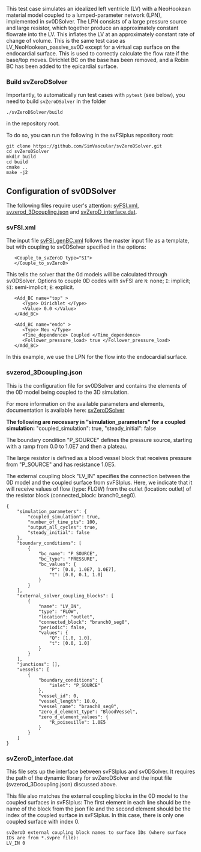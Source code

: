This test case simulates an idealized left ventricle (LV) with a NeoHookean material model
coupled to a lumped-parameter network (LPN), implemented in sv0DSolver. The LPN consists of a large pressure source and large resistor, which together produce an approximately constant flowrate into
the LV. This inflates the LV at an approximately constant rate of change of volume.
This is the same test case as LV_NeoHookean_passive_sv0D except for a virtual cap surface on the endocardial surface.
This is used to correctly calculate the flow rate if the base/top moves.
Dirichlet BC on the base has been removed, and a Robin BC has been added to the epicardial surface.

### Build svZeroDSolver
Importantly, to automatically run test cases with `pytest` (see below), you need to build `svZeroDSolver` in the folder
```
./svZeroDSolver/build
``` 
in the repository root.

To do so, you can run the following in the svFSIplus repository root:
```
git clone https://github.com/SimVascular/svZeroDSolver.git
cd svZeroDSolver
mkdir build
cd build
cmake ..
make -j2
``` 

## Configuration of sv0DSolver

The following files require user's attention: [svFSI.xml](./svFSI.xml), [svzerod_3Dcoupling.json](./svzerod_3Dcoupling.json) and [svZeroD_interface.dat](./svZeroD_interface.dat).

### svFSI.xml

The input file [svFSI_genBC.xml](./svFSI.xml) follows the master input file as a template, but with coupling to sv0DSolver specified in the options:

```
   <Couple_to_svZeroD type="SI">
   </Couple_to_svZeroD>
```

This tells the solver that the 0d models will be calculated through sv0DSolver. Options to couple 0D codes with svFSI are `N`: none; `I`: implicit; `SI`: semi-implicit; `E`: explicit.

```
   <Add_BC name="top" > 
      <Type> Dirichlet </Type> 
      <Value> 0.0 </Value>
   </Add_BC> 

   <Add_BC name="endo" > 
      <Type> Neu </Type> 
      <Time_dependence> Coupled </Time_dependence> 
      <Follower_pressure_load> true </Follower_pressure_load> 
   </Add_BC> 
```

In this example, we use the LPN for the flow into the endocardial surface.

### svzerod_3Dcoupling.json

This is the configuration file for sv0DSolver and contains the elements of the 0D model being coupled to the 3D simulation. 

For more information on the available parameters and elements, documentation is available here: [svZeroDSolver](https://github.com/SimVascular/svZeroDSolver)

**The following are necessary in "simulation_parameters" for a coupled simulation:**
"coupled_simulation": true,
"steady_initial": false

The boundary condition "P_SOURCE" defines the pressure source, starting with a ramp from 0.0 to 1.0E7 and then a plateau.

The large resistor is defined as a blood vessel block that receives pressure from "P_SOURCE" and has resistance 1.0E5.

The external coupling block "LV_IN" specifies the connection between the 0D model and the coupled surface from svFSIplus. Here, we indicate that it will receive values of flow (type: FLOW) from the outlet (location: outlet) of the resistor block (connected_block: branch0_seg0).

```
{
    "simulation_parameters": {
        "coupled_simulation": true,
        "number_of_time_pts": 100,
        "output_all_cycles": true,
        "steady_initial": false
    },
    "boundary_conditions": [
        {
            "bc_name": "P_SOURCE",
            "bc_type": "PRESSURE",
            "bc_values": {
                "P": [0.0, 1.0E7, 1.0E7],
                "t": [0.0, 0.1, 1.0]
            }
        }
    ],
    "external_solver_coupling_blocks": [
        {
            "name": "LV_IN",
            "type": "FLOW",
            "location": "outlet",
            "connected_block": "branch0_seg0",
            "periodic": false,
            "values": {
                "Q": [1.0, 1.0],
                "t": [0.0, 1.0]
            }
        }
    ],
    "junctions": [],
    "vessels": [
        {
            "boundary_conditions": {
                "inlet": "P_SOURCE"
            },
            "vessel_id": 0,
            "vessel_length": 10.0,
            "vessel_name": "branch0_seg0",
            "zero_d_element_type": "BloodVessel",
            "zero_d_element_values": {
                "R_poiseuille": 1.0E5
            }
        }
    ]
}
```

### svZeroD_interface.dat

This file sets up the interface between svFSIplus and sv0DSolver. It requires the path of the dynamic library for svZeroDSolver and the input file (svzerod_3Dcoupling.json) discussed above.

This file also matches the external coupling blocks in the 0D model to the coupled surfaces in svFSIplus:
The first element in each line should be the name of the block from the json file and the second element should be the index of the coupled surface in svFSIplus. In this case, there is only one coupled surface with index 0.

```
svZeroD external coupling block names to surface IDs (where surface IDs are from *.svpre file):
LV_IN 0
```
